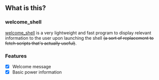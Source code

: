 ## What is this?

### welcome_shell

[welcome_shell](https://github.com/diogotavc/welcome_shell) is a very lightweight and fast program to display relevant information to the user upon launching the shell ~~(a sort of replacement to fetch scripts that's actually useful)~~.

### Features

- [x] Welcome message
- [x] Basic power information
